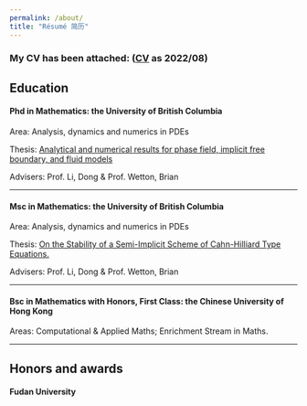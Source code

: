 ```yaml
---
permalink: /about/
title: "Résumé 简历"
---
```



### My CV has been attached: ([CV](/file/CV.pdf) as 2022/08)

## Education 

#### Phd in Mathematics: the University of British Columbia

Area: Analysis, dynamics and numerics in PDEs

Thesis: <u>Analytical and numerical results for phase field, implicit free boundary, and fluid models</u>

Advisers: Prof. Li, Dong & Prof. Wetton, Brian

***




#### Msc in Mathematics: the University of British Columbia

Area: Analysis, dynamics and numerics in PDEs

Thesis: <u>On the Stability of a Semi-Implicit Scheme of Cahn-Hilliard Type Equations. </u>

Advisers: Prof. Li, Dong & Prof. Wetton, Brian


***


#### Bsc in Mathematics with Honors, First Class: the Chinese University of Hong Kong  

Areas: Computational & Applied Maths; Enrichment Stream in Maths.

--------------------------------




##  Honors and awards

#### Fudan University





